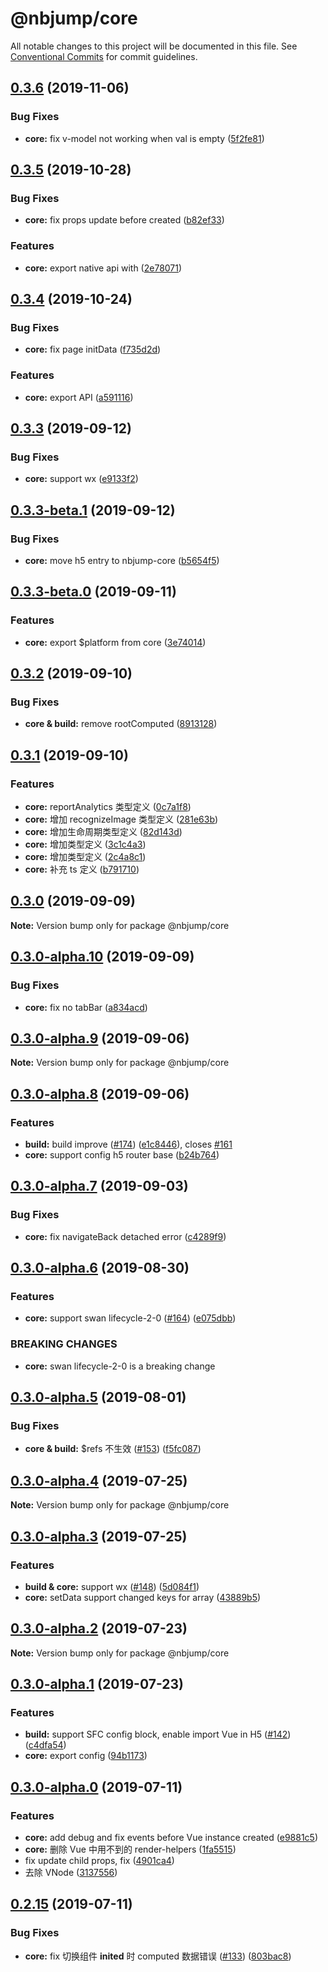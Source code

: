 # @nbjump/core

All notable changes to this project will be documented in this file.
See [Conventional Commits](https://conventionalcommits.org) for commit guidelines.


## [0.3.6](https://github.com/max-team/Nbjump/compare/@nbjump/core@0.3.5...@nbjump/core@0.3.6) (2019-11-06)


### Bug Fixes

* **core:** fix v-model not working when val is empty ([5f2fe81](https://github.com/max-team/Nbjump/commit/5f2fe81))





## [0.3.5](https://github.com/max-team/Nbjump/compare/@nbjump/core@0.3.4...@nbjump/core@0.3.5) (2019-10-28)


### Bug Fixes

* **core:** fix props update before created ([b82ef33](https://github.com/max-team/Nbjump/commit/b82ef33))


### Features

* **core:** export native api with ([2e78071](https://github.com/max-team/Nbjump/commit/2e78071))





## [0.3.4](https://github.com/max-team/Nbjump/compare/@nbjump/core@0.3.3...@nbjump/core@0.3.4) (2019-10-24)


### Bug Fixes

* **core:** fix page initData ([f735d2d](https://github.com/max-team/Nbjump/commit/f735d2d))


### Features

* **core:** export API ([a591116](https://github.com/max-team/Nbjump/commit/a591116))



## [0.3.3](https://github.com/max-team/Nbjump/compare/@nbjump/core@0.3.3-beta.1...@nbjump/core@0.3.3) (2019-09-12)


### Bug Fixes

* **core:** support wx ([e9133f2](https://github.com/max-team/Nbjump/commit/e9133f2))




## [0.3.3-beta.1](https://github.com/max-team/Nbjump/compare/@nbjump/core@0.3.3-beta.0...@nbjump/core@0.3.3-beta.1) (2019-09-12)


### Bug Fixes

* **core:** move h5 entry to nbjump-core ([b5654f5](https://github.com/max-team/Nbjump/commit/b5654f5))





## [0.3.3-beta.0](https://github.com/max-team/Nbjump/compare/@nbjump/core@0.3.2...@nbjump/core@0.3.3-beta.0) (2019-09-11)


### Features

* **core:** export $platform from core ([3e74014](https://github.com/max-team/Nbjump/commit/3e74014))




## [0.3.2](https://github.com/max-team/Nbjump/compare/@nbjump/core@0.3.1...@nbjump/core@0.3.2) (2019-09-10)


### Bug Fixes

* **core & build:** remove rootComputed ([8913128](https://github.com/max-team/Nbjump/commit/8913128))





## [0.3.1](https://github.com/max-team/Nbjump/compare/@nbjump/core@0.3.0...@nbjump/core@0.3.1) (2019-09-10)


### Features

* **core:** reportAnalytics 类型定义 ([0c7a1f8](https://github.com/max-team/Nbjump/commit/0c7a1f8))
* **core:** 增加 recognizeImage 类型定义 ([281e63b](https://github.com/max-team/Nbjump/commit/281e63b))
* **core:** 增加生命周期类型定义 ([82d143d](https://github.com/max-team/Nbjump/commit/82d143d))
* **core:** 增加类型定义 ([3c1c4a3](https://github.com/max-team/Nbjump/commit/3c1c4a3))
* **core:** 增加类型定义 ([2c4a8c1](https://github.com/max-team/Nbjump/commit/2c4a8c1))
* **core:** 补充 ts 定义 ([b791710](https://github.com/max-team/Nbjump/commit/b791710))





## [0.3.0](https://github.com/max-team/Nbjump/compare/@nbjump/core@0.3.0-alpha.10...@nbjump/core@0.3.0) (2019-09-09)

**Note:** Version bump only for package @nbjump/core



## [0.3.0-alpha.10](https://github.com/max-team/Nbjump/compare/@nbjump/core@0.3.0-alpha.9...@nbjump/core@0.3.0-alpha.10) (2019-09-09)


### Bug Fixes

* **core:** fix no tabBar ([a834acd](https://github.com/max-team/Nbjump/commit/a834acd))



## [0.3.0-alpha.9](https://github.com/max-team/Nbjump/compare/@nbjump/core@0.3.0-alpha.8...@nbjump/core@0.3.0-alpha.9) (2019-09-06)

**Note:** Version bump only for package @nbjump/core


## [0.3.0-alpha.8](https://github.com/max-team/Nbjump/compare/@nbjump/core@0.3.0-alpha.7...@nbjump/core@0.3.0-alpha.8) (2019-09-06)


### Features

* **build:** build improve ([#174](https://github.com/max-team/Nbjump/issues/174)) ([e1c8446](https://github.com/max-team/Nbjump/commit/e1c8446)), closes [#161](https://github.com/max-team/Nbjump/issues/161)
* **core:** support config h5 router base ([b24b764](https://github.com/max-team/Nbjump/commit/b24b764))



## [0.3.0-alpha.7](https://github.com/max-team/Nbjump/compare/@nbjump/core@0.3.0-alpha.6...@nbjump/core@0.3.0-alpha.7) (2019-09-03)


### Bug Fixes

* **core:** fix navigateBack detached error ([c4289f9](https://github.com/max-team/Nbjump/commit/c4289f9))


## [0.3.0-alpha.6](https://github.com/max-team/Nbjump/compare/@nbjump/core@0.3.0-alpha.5...@nbjump/core@0.3.0-alpha.6) (2019-08-30)


### Features

* **core:** support swan lifecycle-2-0 ([#164](https://github.com/max-team/Nbjump/issues/164)) ([e075dbb](https://github.com/max-team/Nbjump/commit/e075dbb))


### BREAKING CHANGES

* **core:** swan lifecycle-2-0 is a breaking change





## [0.3.0-alpha.5](https://github.com/max-team/Nbjump/compare/@nbjump/core@0.3.0-alpha.4...@nbjump/core@0.3.0-alpha.5) (2019-08-01)


### Bug Fixes

* **core & build:** $refs 不生效 ([#153](https://github.com/max-team/Nbjump/issues/153)) ([f5fc087](https://github.com/max-team/Nbjump/commit/f5fc087))






## [0.3.0-alpha.4](https://github.com/max-team/Nbjump/compare/@nbjump/core@0.3.0-alpha.3...@nbjump/core@0.3.0-alpha.4) (2019-07-25)

**Note:** Version bump only for package @nbjump/core



## [0.3.0-alpha.3](https://github.com/max-team/Nbjump/compare/@nbjump/core@0.3.0-alpha.2...@nbjump/core@0.3.0-alpha.3) (2019-07-25)

### Features

* **build & core:** support wx ([#148](https://github.com/max-team/Nbjump/issues/148)) ([5d084f1](https://github.com/max-team/Nbjump/commit/5d084f1))
* **core:** setData support changed keys for array ([43889b5](https://github.com/max-team/Nbjump/commit/43889b5))




## [0.3.0-alpha.2](https://github.com/max-team/Nbjump/compare/@nbjump/core@0.3.0-alpha.1...@nbjump/core@0.3.0-alpha.2) (2019-07-23)

**Note:** Version bump only for package @nbjump/core



## [0.3.0-alpha.1](https://github.com/max-team/Nbjump/compare/@nbjump/core@0.3.0-alpha.0...@nbjump/core@0.3.0-alpha.1) (2019-07-23)

### Features

* **build:** support SFC config block, enable import Vue in H5 ([#142](https://github.com/max-team/Nbjump/issues/142)) ([c4dfa54](https://github.com/max-team/Nbjump/commit/c4dfa54))
* **core:** export config ([94b1173](https://github.com/max-team/Nbjump/commit/94b1173))




## [0.3.0-alpha.0](https://github.com/max-team/Nbjump/compare/@nbjump/core@0.2.15...@nbjump/core@0.3.0-alpha.1) (2019-07-11)

### Features

* **core:** add debug and fix events before Vue instance created ([e9881c5](https://github.com/max-team/Nbjump/commit/e9881c5))
* **core:** 删除 Vue 中用不到的 render-helpers ([1fa5515](https://github.com/max-team/Nbjump/commit/1fa5515))
* fix update child props, fix ([4901ca4](https://github.com/max-team/Nbjump/commit/4901ca4))
* 去除 VNode ([3137556](https://github.com/max-team/Nbjump/commit/3137556))



## [0.2.15](https://github.com/max-team/Nbjump/compare/@nbjump/core@0.2.14...@nbjump/core@0.2.15) (2019-07-11)


### Bug Fixes

* **core:** fix 切换组件 __inited__ 时 computed 数据错误 ([#133](https://github.com/max-team/Nbjump/issues/133)) ([803bac8](https://github.com/max-team/Nbjump/commit/803bac8))


